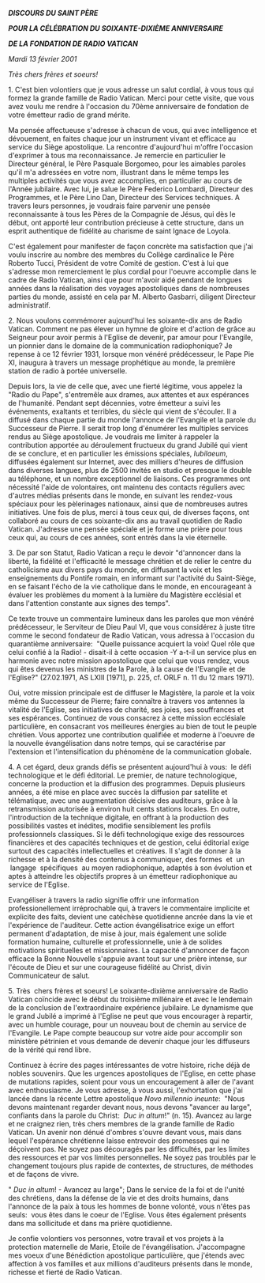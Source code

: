 ***DISCOURS DU SAINT PÈRE***

***POUR LA CÉLÉBRATION DU SOIXANTE-DIXIÈME ANNIVERSAIRE***

***DE LA FONDATION DE RADIO VATICAN***

*Mardi 13 février 2001*

*Très chers frères et soeurs!*

1. C'est bien volontiers que je vous adresse un salut cordial, à vous tous qui formez la grande famille de Radio Vatican. Merci pour cette visite, que vous avez voulu me rendre à l'occasion du 70ème anniversaire de fondation de votre émetteur radio de grand mérite.

Ma pensée affectueuse s'adresse à chacun de vous, qui avec intelligence et dévouement, en faites chaque jour un instrument vivant et efficace au service du Siège apostolique. La rencontre d'aujourd'hui m'offre l'occasion d'exprimer à tous ma reconnaissance. Je remercie en particulier le Directeur général, le Père Pasquale Borgomeo, pour les aimables paroles qu'il m'a adressées en votre nom, illustrant dans le même temps les multiples activités que vous avez accomplies, en particulier au cours de l'Année jubilaire. Avec lui, je salue le Père Federico Lombardi, Directeur des Programmes, et le Père Lino Dan, Directeur des Services techniques. A travers leurs personnes, je voudrais faire parvenir une pensée reconnaissante à tous les Pères de la Compagnie de Jésus, qui dès le début, ont apporté leur contribution précieuse à cette structure, dans un esprit authentique de fidélité au charisme de saint Ignace de Loyola.

C'est également pour manifester de façon concrète ma satisfaction que j'ai voulu inscrire au nombre des membres du Collège cardinalice le Père Roberto Tucci, Président de votre Comité de gestion. C'est à lui que s'adresse mon remerciement le plus cordial pour l'oeuvre accomplie dans le cadre de Radio Vatican, ainsi que pour m'avoir aidé pendant de longues années dans la réalisation des voyages apostoliques dans de nombreuses parties du monde, assisté en cela par M. Alberto Gasbarri, diligent Directeur administratif.

2. Nous voulons commémorer aujourd'hui les soixante-dix ans de Radio Vatican. Comment ne pas élever un hymne de gloire et d'action de grâce au Seigneur pour avoir permis à l'Eglise de devenir, par amour pour l'Evangile, un pionnier dans le domaine de la communication radiophonique? Je repense à ce 12 février 1931, lorsque mon vénéré prédécesseur, le Pape Pie XI, inaugura à travers un message prophétique au monde, la première station de radio à portée universelle.

Depuis lors, la vie de celle que, avec une fierté légitime, vous appelez la "Radio du Pape", s'entremêle aux drames, aux attentes et aux espérances de l'humanité. Pendant sept décennies, votre émetteur a suivi les événements, exaltants et terribles, du siècle qui vient de s'écouler. Il a diffusé dans chaque partie du monde l'annonce de l'Evangile et la parole du Successeur de Pierre. Il serait trop long d'énumérer les multiples services rendus au Siège apostolique. Je voudrais me limiter à rappeler la contribution apportée au déroulement fructueux du grand Jubilé qui vient de se conclure, et en particulier les émissions spéciales, *Iubilaeum*, diffusées également sur Internet, avec des milliers d'heures de diffusion dans diverses langues, plus de 2500 invités en studio et presque le double au téléphone, et un nombre exceptionnel de liaisons. Ces programmes ont nécessité l'aide de volontaires, ont maintenu des contacts réguliers avec d'autres médias présents dans le monde, en suivant les rendez-vous spéciaux pour les pèlerinages nationaux, ainsi que de nombreuses autres initiatives. Une fois de plus, merci à tous ceux qui, de diverses façons, ont collaboré au cours de ces soixante-dix ans au travail quotidien de Radio Vatican. J'adresse une pensée spéciale et je forme une prière pour tous ceux qui, au cours de ces années, sont entrés dans la vie éternelle.

3. De par son Statut, Radio Vatican a reçu le devoir "d'annoncer dans la liberté, la fidélité et l'efficacité le message chrétien et de relier le centre du catholicisme aux divers pays du monde, en diffusant la voix et les enseignements du Pontife romain, en informant sur l'activité du Saint-Siège, en se faisant l'écho de la vie catholique dans le monde, en encourageant à évaluer les problèmes du moment à la lumière du Magistère ecclésial et dans l'attention constante aux signes des temps".

Ce texte trouve un commentaire lumineux dans les paroles que mon vénéré prédécesseur, le Serviteur de Dieu Paul VI, que vous considérez à juste titre comme le second fondateur de Radio Vatican, vous adressa à l'occasion du quarantième anniversaire:  "Quelle puissance acquiert la voix! Quel rôle que celui confié à la Radio! - disait-il à cette occasion -Y a-t-il un service plus en harmonie avec notre mission apostolique que celui que vous rendez, vous qui êtes devenus les ministres de la Parole, à la cause de l'Evangile et de l'Eglise?" (27.02.1971, AS LXIII \[1971\], p. 225, cf. ORLF n. 11 du 12 mars 1971).

Oui, votre mission principale est de diffuser le Magistère, la parole et la voix même du Successeur de Pierre; faire connaître à travers vos antennes la vitalité de l'Eglise, ses initiatives de charité, ses joies, ses souffrances et ses espérances. Continuez de vous consacrez à cette mission ecclésiale particulière, en consacrant vos meilleures énergies au bien de tout le peuple chrétien. Vous apportez une contribution qualifiée et moderne à l'oeuvre de la nouvelle évangélisation dans notre temps, qui se caractérise par l'extension et l'intensification du phénomène de la communication globale.

4. A cet égard, deux grands défis se présentent aujourd'hui à vous:  le défi technologique et le défi éditorial. Le premier, de nature technologique, concerne la production et la diffusion des programmes. Depuis plusieurs années, a été mise en place avec succès la diffusion par satellite et télématique, avec une augmentation décisive des auditeurs, grâce à la retransmission autorisée à environ huit cents stations locales. En outre, l'introduction de la technique digitale, en offrant à la production des possibilités vastes et inédites, modifie sensiblement les profils professionnels classiques. Si le défi technologique exige des ressources financières et des capacités techniques et de gestion, celui éditorial exige surtout des capacités intellectuelles et créatives. Il s'agit de donner à la richesse et à la densité des contenus à communiquer, des formes  et  un  langage  spécifiques  au moyen radiophonique, adaptés à son évolution et aptes à atteindre les objectifs propres à un émetteur radiophonique au service de l'Eglise.

Evangéliser à travers la radio signifie offrir une information professionellement irréprochable qui, à travers le commentaire implicite et explicite des faits, devient une catéchèse quotidienne ancrée dans la vie et l'expérience de l'auditeur. Cette action évangélisatrice exige un effort permanent d'adaptation, de mise à jour, mais également une solide formation humaine, culturelle et professionnelle, unie à de solides motivations spirituelles et missionnaires. La capacité d'annoncer de façon efficace la Bonne Nouvelle s'appuie avant tout sur une prière intense, sur l'écoute de Dieu et sur une courageuse fidélité au Christ, divin Communicateur de salut.

5. Très  chers frères et soeurs! Le soixante-dixième anniversaire de Radio Vatican coïncide avec le début du troisième millénaire et avec le lendemain de la conclusion de l'extraordinaire expérience jubilaire. Le dynamisme que le grand Jubilé a imprimé à l'Eglise ne peut que vous encourager à repartir, avec un humble courage, pour un nouveau bout de chemin au service de l'Evangile. Le Pape compte beaucoup sur votre aide pour accomplir son ministère pétrinien et vous demande de devenir chaque jour les diffuseurs de la vérité qui rend libre.

Continuez à écrire des pages intéressantes de votre histoire, riche déjà de nobles souvenirs. Que les urgences apostoliques de l'Eglise, en cette phase de mutations rapides, soient pour vous un encouragement à aller de l'avant avec enthousiasme. Je vous adresse, à vous aussi, l'exhortation que j'ai lancée dans la récente Lettre apostolique *Novo millennio ineunte*:  "Nous devons maintenant regarder devant nous, nous devons "avancer au large", confiants dans la parole du Christ:  *Duc in altum*!" (n. 15). Avancez au large et ne craignez rien, très chers membres de la grande famille de Radio Vatican. Un avenir non dénué d'ombres s'ouvre devant vous, mais dans lequel l'espérance chrétienne laisse entrevoir des promesses qui ne déçoivent pas. Ne soyez pas découragés par les difficultés, par les limites des ressources et par vos limites personnelles. Ne soyez pas troublés par le changement toujours plus rapide de contextes, de structures, de méthodes et de façons de vivre.

" *Duc in altum*! \- Avancez au large"; Dans le service de la foi et de l'unité des chrétiens, dans la défense de la vie et des droits humains, dans l'annonce de la paix à tous les hommes de bonne volonté, vous n'êtes pas seuls:  vous êtes dans le coeur de l'Eglise. Vous êtes également présents dans ma sollicitude et dans ma prière quotidienne.

Je confie volontiers vos personnes, votre travail et vos projets à la protection maternelle de Marie, Etoile de l'évangélisation. J'accompagne mes voeux d'une Bénédiction apostolique particulière, que j'étends avec affection à vos familles et aux millions d'auditeurs présents dans le monde, richesse et fierté de Radio Vatican.